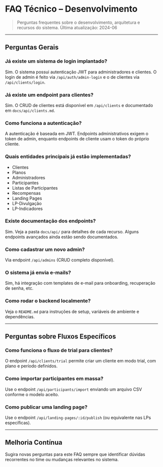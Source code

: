 # FAQ Técnico – Desenvolvimento

> Perguntas frequentes sobre o desenvolvimento, arquitetura e recursos do sistema.
> Última atualização: 2024-06

---

## Perguntas Gerais

### Já existe um sistema de login implantado?
Sim. O sistema possui autenticação JWT para administradores e clientes. O login de admin é feito via `/api/auth/admin-login` e o de clientes via `/api/clients/login`.

### Já existe um endpoint para clientes?
Sim. O CRUD de clientes está disponível em `/api/clients` e documentado em `docs/api/clients.md`.

### Como funciona a autenticação?
A autenticação é baseada em JWT. Endpoints administrativos exigem o token de admin, enquanto endpoints de cliente usam o token do próprio cliente.

### Quais entidades principais já estão implementadas?
- Clientes
- Planos
- Administradores
- Participantes
- Listas de Participantes
- Recompensas
- Landing Pages
- LP-Divulgação
- LP-Indicadores

### Existe documentação dos endpoints?
Sim. Veja a pasta `docs/api/` para detalhes de cada recurso. Alguns endpoints avançados ainda estão sendo documentados.

### Como cadastrar um novo admin?
Via endpoint `/api/admins` (CRUD completo disponível).

### O sistema já envia e-mails?
Sim, há integração com templates de e-mail para onboarding, recuperação de senha, etc.

### Como rodar o backend localmente?
Veja o `README.md` para instruções de setup, variáveis de ambiente e dependências.

---

## Perguntas sobre Fluxos Específicos

### Como funciona o fluxo de trial para clientes?
O endpoint `/api/clients/trial` permite criar um cliente em modo trial, com plano e período definidos.

### Como importar participantes em massa?
Use o endpoint `/api/participants/import` enviando um arquivo CSV conforme o modelo aceito.

### Como publicar uma landing page?
Use o endpoint `/api/landing-pages/:id/publish` (ou equivalente nas LPs específicas).

---

## Melhoria Contínua
Sugira novas perguntas para este FAQ sempre que identificar dúvidas recorrentes no time ou mudanças relevantes no sistema. 